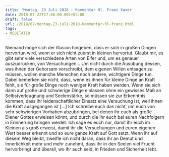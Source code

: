 ```yaml
---
title: 'Montag, 23 Juli 2018 : Kommentar Hl. Franz Xaver'
date: 2018-07-22T17:46:00.001+02:00
draft: false
url: /2018/07/montag-23-juli-2018-kommentar-hl-franz.html
tags: 
- MEDITATIO
---
```


Niemand möge sich der Illusion hingeben, dass er sich in großen Dingen hervortun wird, wenn er sich nicht zuerst in kleinen hervortut. Glaubt mir, es gibt sehr viele verschiedene Arten von Eifer und, um es genauer auszudrücken, von Versuchungen... Um nicht durch die Ausübung dessen, was ihnen der Gehorsam vorschreibt, dem eigenen Willen entsagen zu müssen, wollen manche Menschen noch andere, wichtigere Dinge tun. Dabei bemerken sie nicht, dass, wenn es ihnen für kleine Dinge an Kraft fehlt, sie für große Dinge noch weniger Kraft haben werden. Wenn sie sich dann auf große und schwierige Dinge einlassen ohne ein gewisses Maß an Selbstverleugnung und Seelenstärke, so müssen sie zur Erkenntnis kommen, dass ihr leidenschaftlicher Einsatz eine Versuchung ist, weil ihnen die Kraft ausgegangen ist \[...\] Ich schreibe euch das nicht, um euch von sehr schwierigen Vorhaben abzubringen, bei denen ihr euch als große Diener Gottes erweisen könnt, und durch die ihr euch bei euren Nachfolgern in Erinnerung bringen werdet. Ich sage es euch nur, damit ihr euch im Kleinen als groß erweist, damit ihr die Versuchungen und euren eigenen Wert besser erkennt und so eure ganze Kraft auf Gott setzt. Wenn ihr auf diesem Weg bleibt, zweifle ich nicht daran, dass ihr an Demut und Innerlichkeit mehr und mehr zunehmt, dass ihr in den Seelen viel Frucht hervorbringt und überall, wo ihr auch seid, in Frieden und Sicherheit lebt.